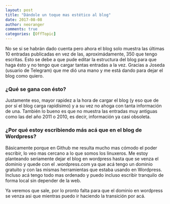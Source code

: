 ```yaml
---
layout: post
title: "Dándole un toque mas estético al blog"
date: 2017-08-08
author: neoranger
comments: true
categories: [OffTopic]
---
```

No se si se habrán dado cuenta pero ahora el blog solo muestra las últimas 10 entradas publicadas en vez de las, aproximádamente, 350 que tengo escritas. Esto se debe a que pude editar la estructura del blog para que haga ésto y no tengo que cargar tantas entradas a la vez. Gracias a Joseda (usuario de Telegram) que me dió una mano y me está dando para dejar el blog como quiero.

### ¿Qué se gana con ésto?
Justamente eso, mayor rapidez a la hora de cargar el blog (y eso que de por sí el blog carga rapidísimo) y a su vez no ahoga con tanta información de una.
También lo bueno es que no muestra las entradas muy antiguas como las del año 2011 o 2010, es decir, información ya casi obsoleta.

### ¿Por qué estoy escribiendo más acá que en el blog de Wordpress?
Básicamente porque en Github me resulta mucho mas cómodo el poder escribir, lo veo mas cercano a lo que somos los linuxeros. Me estoy planteando seriamente dejar el blog en wordpress hasta que se venza el dominio y quede con el .wordpress.com ya que acá tengo un dominio gratuito y con las mismas herramientas que estaba usando en Wordpress. Incluso acá tengo todo mas ordenado y puedo incluso escribir tranquilo de forma local sin depender de la web.

Ya veremos que sale, por lo pronto falta para que el dominio en wordpress se venza asi que mientras puedo ir haciendo la transición por acá.
